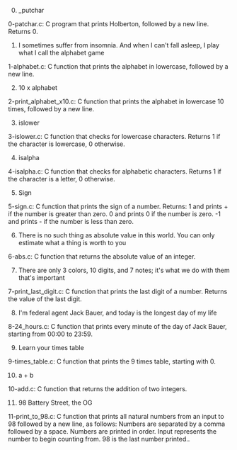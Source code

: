 0. _putchar

0-patchar.c: C program that prints Holberton, followed by a new line. Returns 0.


1. I sometimes suffer from insomnia. And when I can't fall asleep, I play what I call the alphabet game

1-alphabet.c: C function that prints the alphabet in lowercase, followed by a new line.


2. 10 x alphabet

2-print_alphabet_x10.c: C function that prints the alphabet in lowercase 10 times, followed by a new line.


3. islower

3-islower.c: C function that checks for lowercase characters. Returns 1 if the character is lowercase, 0 otherwise.


4. isalpha

4-isalpha.c: C function that checks for alphabetic characters. Returns 1 if the character is a letter, 0 otherwise.


5. Sign

5-sign.c: C function that prints the sign of a number. Returns:
1 and prints + if the number is greater than zero.
0 and prints 0 if the number is zero.
-1 and prints - if the number is less than zero.


6. There is no such thing as absolute value in this world. You can only estimate what a thing is worth to you

6-abs.c: C function that returns the absolute value of an integer.


7. There are only 3 colors, 10 digits, and 7 notes; it's what we do with them that's important

7-print_last_digit.c: C function that prints the last digit of a number. Returns the value of the last digit.


8. I'm federal agent Jack Bauer, and today is the longest day of my life

8-24_hours.c: C function that prints every minute of the day of Jack Bauer, starting from 00:00 to 23:59.


9. Learn your times table

9-times_table.c: C function that prints the 9 times table, starting with 0.


10. a + b

10-add.c: C function that returns the addition of two integers.


11. 98 Battery Street, the OG

11-print_to_98.c: C function that prints all natural numbers from an input to 98 followed by a new line, as follows:
Numbers are separated by a comma followed by a space.
Numbers are printed in order.
Input represents the number to begin counting from.
98 is the last number printed..
